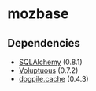 mozbase
=======

Dependencies
------------

* [SQLAlchemy](http://hg.sqlalchemy.org/sqlalchemy) (0.8.1)
* [Voluptuous](https://github.com/alecthomas/voluptuous) (0.7.2)
* [dogpile.cache](http://dogpilecache.readthedocs.org/en/latest/) (0.4.3)
